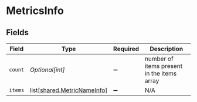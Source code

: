 # MetricsInfo


## Fields

| Field                                                                    | Type                                                                     | Required                                                                 | Description                                                              |
| ------------------------------------------------------------------------ | ------------------------------------------------------------------------ | ------------------------------------------------------------------------ | ------------------------------------------------------------------------ |
| `count`                                                                  | *Optional[int]*                                                          | :heavy_minus_sign:                                                       | number of items present in the items array                               |
| `items`                                                                  | list[[shared.MetricNameInfo](undefined/models/shared/metricnameinfo.md)] | :heavy_minus_sign:                                                       | N/A                                                                      |
